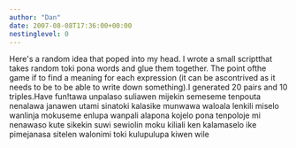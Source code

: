 ```yaml
---
author: "Dan"
date: 2007-08-08T17:36:00+00:00
nestinglevel: 0
---
```

Here's a random idea that poped into my head. I wrote a small scriptthat takes random toki pona words and glue them together. The point ofthe game if to find a meaning for each expression (it can be ascontrived as it needs to be to be able to write down something).I generated 20 pairs and 10 triples.Have fun!tawa unpalaso suliawen mijekin semeseme tenpouta nenalawa janawen utami sinatoki kalasike munwawa waloala lenkili miselo wanlinja mokuseme enlupa wanpali alapona kojelo pona tenpoloje mi nenawaso kute sikekin suwi sewiolin moku kiliali ken kalamaselo ike pimejanasa sitelen walonimi toki kulupulupa kiwen wile